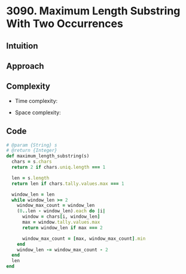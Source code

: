 # 3090. Maximum Length Substring With Two Occurrences

## Intuition

## Approach
<!-- Describe your approach to solving the problem. -->

## Complexity

- Time complexity:
<!-- Add your time complexity here, e.g. $$O(n)$$ -->

- Space complexity:
<!-- Add your space complexity here, e.g. $$O(n)$$ -->

## Code

```ruby
# @param {String} s
# @return {Integer}
def maximum_length_substring(s)
  chars = s.chars
  return 2 if chars.uniq.length === 1

  len = s.length
  return len if chars.tally.values.max === 1

  window_len = len
  while window_len >= 2
    window_max_count = window_len
    (0..len - window_len).each do |i|
      window = chars[i, window_len]
      max = window.tally.values.max
      return window_len if max === 2

      window_max_count = [max, window_max_count].min
    end
    window_len -= window_max_count - 2
  end
  len
end
```
